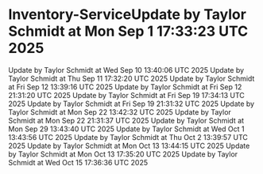 # Inventory-ServiceUpdate by Taylor Schmidt at Mon Sep  1 17:33:23 UTC 2025
Update by Taylor Schmidt at Wed Sep 10 13:40:06 UTC 2025
Update by Taylor Schmidt at Thu Sep 11 17:32:20 UTC 2025
Update by Taylor Schmidt at Fri Sep 12 13:39:16 UTC 2025
Update by Taylor Schmidt at Fri Sep 12 21:31:20 UTC 2025
Update by Taylor Schmidt at Fri Sep 19 17:34:13 UTC 2025
Update by Taylor Schmidt at Fri Sep 19 21:31:32 UTC 2025
Update by Taylor Schmidt at Mon Sep 22 13:42:32 UTC 2025
Update by Taylor Schmidt at Mon Sep 22 21:31:37 UTC 2025
Update by Taylor Schmidt at Mon Sep 29 13:43:40 UTC 2025
Update by Taylor Schmidt at Wed Oct  1 13:43:56 UTC 2025
Update by Taylor Schmidt at Thu Oct  2 13:39:57 UTC 2025
Update by Taylor Schmidt at Mon Oct 13 13:44:15 UTC 2025
Update by Taylor Schmidt at Mon Oct 13 17:35:20 UTC 2025
Update by Taylor Schmidt at Wed Oct 15 17:36:36 UTC 2025

